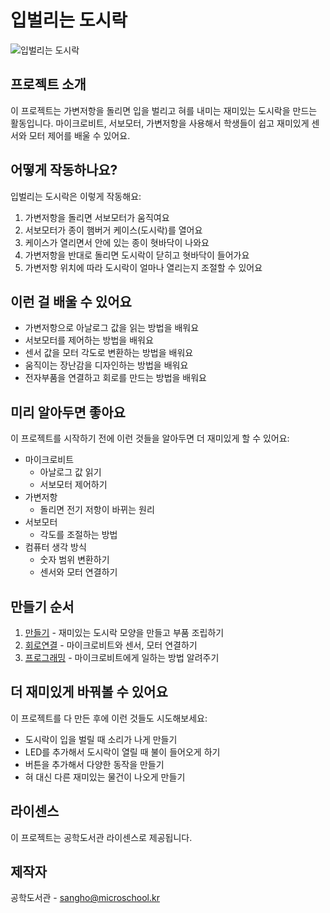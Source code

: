 # 입벌리는 도시락

![입벌리는 도시락](/img/talking-lunchbox.jpg)

## 프로젝트 소개
이 프로젝트는 가변저항을 돌리면 입을 벌리고 혀를 내미는 재미있는 도시락을 만드는 활동입니다. 마이크로비트, 서보모터, 가변저항을 사용해서 학생들이 쉽고 재미있게 센서와 모터 제어를 배울 수 있어요.

## 어떻게 작동하나요?
입벌리는 도시락은 이렇게 작동해요:
1. 가변저항을 돌리면 서보모터가 움직여요
2. 서보모터가 종이 햄버거 케이스(도시락)를 열어요
3. 케이스가 열리면서 안에 있는 종이 혓바닥이 나와요
4. 가변저항을 반대로 돌리면 도시락이 닫히고 혓바닥이 들어가요
5. 가변저항 위치에 따라 도시락이 얼마나 열리는지 조절할 수 있어요

## 이런 걸 배울 수 있어요
- 가변저항으로 아날로그 값을 읽는 방법을 배워요
- 서보모터를 제어하는 방법을 배워요
- 센서 값을 모터 각도로 변환하는 방법을 배워요
- 움직이는 장난감을 디자인하는 방법을 배워요
- 전자부품을 연결하고 회로를 만드는 방법을 배워요

## 미리 알아두면 좋아요
이 프로젝트를 시작하기 전에 이런 것들을 알아두면 더 재미있게 할 수 있어요:
- 마이크로비트 
    - 아날로그 값 읽기
    - 서보모터 제어하기
- 가변저항
    - 돌리면 전기 저항이 바뀌는 원리
- 서보모터
    - 각도를 조절하는 방법
- 컴퓨터 생각 방식
    - 숫자 범위 변환하기
    - 센서와 모터 연결하기

## 만들기 순서  
1. [만들기](/make.md) - 재미있는 도시락 모양을 만들고 부품 조립하기
2. [회로연결](/schematic.md) - 마이크로비트와 센서, 모터 연결하기
3. [프로그래밍](/code.md) - 마이크로비트에게 일하는 방법 알려주기

## 더 재미있게 바꿔볼 수 있어요
이 프로젝트를 다 만든 후에 이런 것들도 시도해보세요:
- 도시락이 입을 벌릴 때 소리가 나게 만들기
- LED를 추가해서 도시락이 열릴 때 불이 들어오게 하기
- 버튼을 추가해서 다양한 동작을 만들기
- 혀 대신 다른 재미있는 물건이 나오게 만들기

## 라이센스 
이 프로젝트는 공학도서관 라이센스로 제공됩니다.

## 제작자
공학도서관 - sangho@microschool.kr
